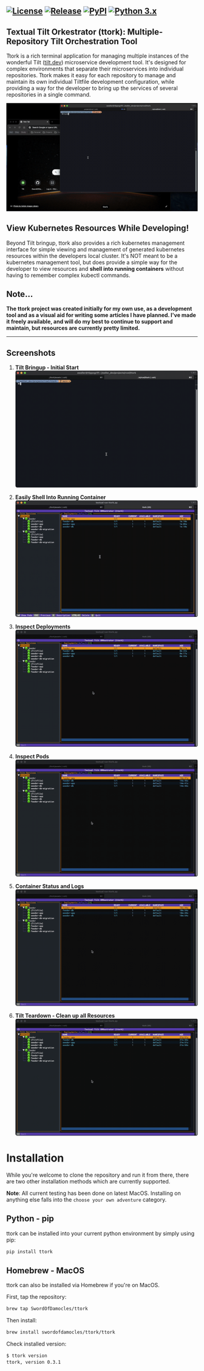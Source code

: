 [![License](https://img.shields.io/badge/License-GPLv3-blue.svg)](http://todogetlink)
[![Release](https://img.shields.io/github/v/release/SwordOfDamocles/ttork)](https://github.com/SwordOfDamocles/ttork/releases)
[![PyPI](https://img.shields.io/pypi/v/ttork)](https://pypi.org/project/ttork/)
[![Python 3.x](https://img.shields.io/pypi/pyversions/ttork?logo=python&logoColor=white)](https://pypi.org/project/ttork/)
---


## Textual Tilt Orkestrator (ttork): Multiple-Repository Tilt Orchestration Tool

Ttork is a rich terminal application for managing multiple instances of the
wonderful Tilt ([tilt.dev](https://tilt.dev)) microservice development tool.
It's designed for complex environments that separate their microservices into
individual repositories. Ttork makes it easy for each repository to manage
and maintain its own individual Tiltfile development configuration, while
providing a way for the developer to bring up the services of several
repositories in a single command.

<img src="assets/tilt-over-1.gif"/>

## View Kubernetes Resources While Developing!

Beyond Tilt bringup, ttork also provides a rich kubernetes management interface
for simple viewing and management of generated kubernetes resources within
the developers local cluster. It's NOT meant to be a kubernetes management
tool, but does provide a simple way for the developer to view resources and
**shell into running containers** without having to remember complex kubectl
commands.


## Note...

**The ttork project was created initially for my own use, as a development tool
and as a visual aid for writing some articles I have planned. I've made it
freely available, and will do my best to continue to support and maintain,
but resources are currently pretty limited.**

---


## Screenshots

1. **Tilt Bringup - Initial Start**
    <img src="assets/tilt-bringup.gif"/>

2. **Easily Shell Into Running Container**
    <img src="assets/shell-into-container.gif"/>

3. **Inspect Deployments**
    <img src="assets/inspect-deployments.gif"/>

4. **Inspect Pods**
    <img src="assets/inspect-pods.gif"/>

5. **Container Status and Logs**
    <img src="assets/inspect-containers.gif"/>

6. **Tilt Teardown - Clean up all Resources**
    <img src="assets/tilt-teardown.gif"/>


# Installation
While you're welcome to clone the repository and run it from there, there are
two other installation methods which are currently supported.

**Note**: All current testing has been done on latest MacOS. Installing on
anything else falls into the `choose your own adventure` category.

## Python - pip
ttork can be installed into your current python environment by simply using pip:
```bash
pip install ttork
```

## Homebrew - MacOS
ttork can also be installed via Homebrew if you're on MacOS.

First, tap the repository:
```bash
brew tap SwordOfDamocles/ttork
```

Then install:
```bash
brew install swordofdamocles/ttork/ttork
```

Check installed version:
```bash
$ ttork version
ttork, version 0.3.1
```
